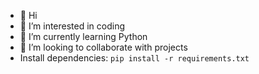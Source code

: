 - 👋 Hi
- 👀 I’m interested in coding
- 🌱 I’m currently learning Python
- 💞️ I’m looking to collaborate with projects
- Install dependencies: `pip install -r requirements.txt`

